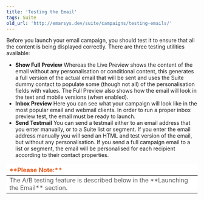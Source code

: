 ```yaml
---
title: 'Testing the Email'
tags: Suite
old_url: 'http://emarsys.dev/suite/campaigns/testing-emails/'
---
```


Before you launch your email campaign, you should test it to ensure that all the content is being displayed correctly. There are three testing utilities available:

- **Show Full Preview** Whereas the Live Preview shows the content of the email without any personalisation or conditional content, this generates a full version of the actual email that will be sent and uses the Suite dummy contact to populate some (though not all) of the personalisation fields with values. The Full Preview also shows how the email will look in the text and mobile versions (when enabled).
- **Inbox Preview** Here you can see what your campaign will look like in the most popular email and webmail clients. In order to run a proper inbox preview test, the email must be ready to launch.
- **Send Testmail** You can send a testmail either to an email address that you enter manually, or to a Suite list or segment. If you enter the email address manually you will send an HTML and test version of the email, but without any personalisation. If you send a full campaign email to a list or segment, the email will be personalised for each recipient according to their contact properties.
 
<table border="0" cellpadding="1" class="wikitable" style="width: 100%; border-width: 0px; border-style: solid;"><thead><tr><th style="text-align: left; border-color: #fff; background-color: #fff; color: #eb5a19;">**Please Note:**</th> </tr></thead><tbody><tr><td style="text-align: left; border-color: #fff; background-color: #fff; color: #555555;">The A/B testing feature is described below in the **Launching the Email** section.</td></tr></tbody></table>